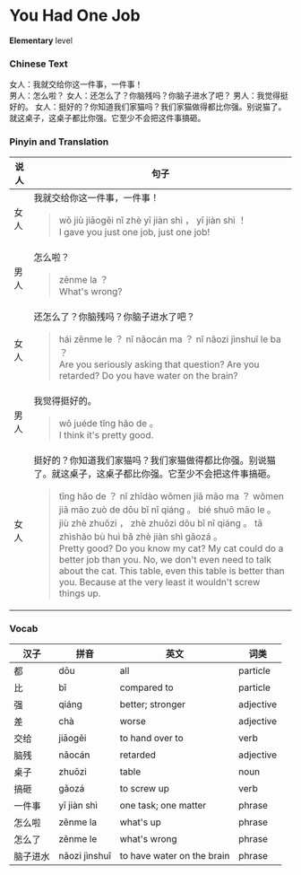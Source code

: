 # You Had One Job
**Elementary** level
### Chinese Text
女人：我就交给你这一件事，一件事！<br />男人：怎么啦？
女人：还怎么了？你脑残吗？你脑子进水了吧？
男人：我觉得挺好的。
女人：挺好的？你知道我们家猫吗？我们家猫做得都比你强。别说猫了。就这桌子，这桌子都比你强。它至少不会把这件事搞砸。

### Pinyin and Translation
|说人|句子|
|----|----|
|女人|我就交给你这一件事，一件事！<blockquote>wǒ jiù jiāogěi nǐ zhè yī  jiàn shì ， yī jiàn shì ！<br />I gave you just one job, just one job!</blockquote>|
|男人|怎么啦？<blockquote>zěnme la ？<br />What's wrong?</blockquote>|
|女人|还怎么了？你脑残吗？你脑子进水了吧？<blockquote>hái zěnme le ？ nǐ nǎocán ma ？ nǐ nǎozi jìnshuǐ le ba ？<br />Are you seriously asking that question? Are you retarded? Do you have water on the brain?</blockquote>|
|男人|我觉得挺好的。<blockquote>wǒ juéde tǐng hǎo de 。<br />I think it's pretty good.</blockquote>|
|女人|挺好的？你知道我们家猫吗？我们家猫做得都比你强。别说猫了。就这桌子，这桌子都比你强。它至少不会把这件事搞砸。<blockquote>tǐng hǎo de ？ nǐ zhīdào wǒmen jiā māo ma ？ wǒmen jiā māo zuò de dōu bǐ nǐ qiáng 。 bié shuō māo le 。 jiù zhè zhuōzi ， zhè zhuōzi dōu bǐ nǐ qiáng 。 tā zhìshǎo bù huì bǎ zhè  jiàn shì gǎozá 。<br />Pretty good? Do you know my cat? My cat could do a better job than you. No, we don't even need to talk about the cat. This table, even this table is better than you. Because at the very least it wouldn't screw things up.</blockquote>|
### Vocab
|汉子|拼音|英文|词类|
|----|----|----|----|
|都|dōu|all|particle|
|比|bǐ|compared to|particle|
|强|qiáng|better; stronger|adjective|
|差|chà|worse|adjective|
|交给|jiāogěi|to hand over to|verb|
|脑残|nǎocán|retarded|adjective|
|桌子|zhuōzi|table|noun|
|搞砸|gǎozá|to screw up|verb|
|一件事|yī  jiàn shì|one task; one matter|phrase|
|怎么啦|zěnme la|what's up|phrase|
|怎么了|zěnme le|what's wrong|phrase|
|脑子进水|nǎozi jìnshuǐ|to have water on the brain|phrase|